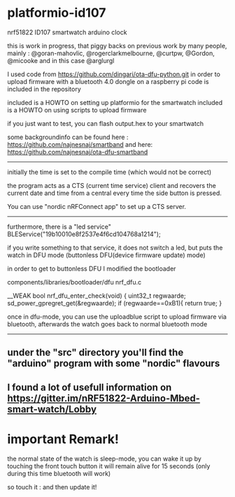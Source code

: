 # platformio-id107
nrf51822 ID107 smartwatch arduino clock 

this is work in progress, that piggy backs on previous work by many people, mainly : @goran-mahovlic, @rogerclarkmelbourne, @curtpw, @Gordon, @micooke and in this case @arglurgl

I used code from https://github.com/dingari/ota-dfu-python.git in order to upload firmware with a bluetooth 4.0 dongle on a raspberry pi
code is included in the repository



included is  a  HOWTO on setting up platformio for the smartwatch
included is  a  HOWTO on using scripts to upload firmware 

if you just want to test, you can flash output.hex to your smartwatch

some backgroundinfo can be found here : https://github.com/najnesnaj/smartband
and here: https://github.com/najnesnaj/ota-dfu-smartband


----------------------------------------------------------------------

initially the time is set to the compile time (which would not be correct)

the program acts as a CTS (current time service) client and recovers the current date and time from a central every time the side button is pressed.

You can use "nordic nRFConnect app" to set up a CTS server.

----------------------------------------------------------------------
furthermore, there is a "led service" 
BLEService("19b10010e8f2537e4f6cd104768a1214");

if you write something to that service, it does not switch a led, but puts the watch in DFU mode   (buttonless DFU(device firmware update) mode)

in order to get to buttonless DFU I modified the bootloader

components/libraries/bootloader/dfu
nrf_dfu.c

 
 __WEAK bool nrf_dfu_enter_check(void)
 {
 uint32_t  regwaarde;
 sd_power_gpregret_get(&regwaarde);
 if (regwaarde==0xB1){
         return true;
	 }






once in dfu-mode, you can use the uploadblue script to upload firmware via bluetooth, afterwards the watch goes back to normal bluetooth mode

-----------------------------------------------------------------------
under the "src" directory you'll find the "arduino" program with some "nordic" flavours
-----------------------------------------------------------------------
I found a lot of usefull information on https://gitter.im/nRF51822-Arduino-Mbed-smart-watch/Lobby
----------------------------------------------
important Remark!
===============================
the normal state of the watch is sleep-mode, you can wake it up by touching the front touch button
it will remain alive for 15 seconds (only during this time bluetooth will work)

so touch it : and then update it!




